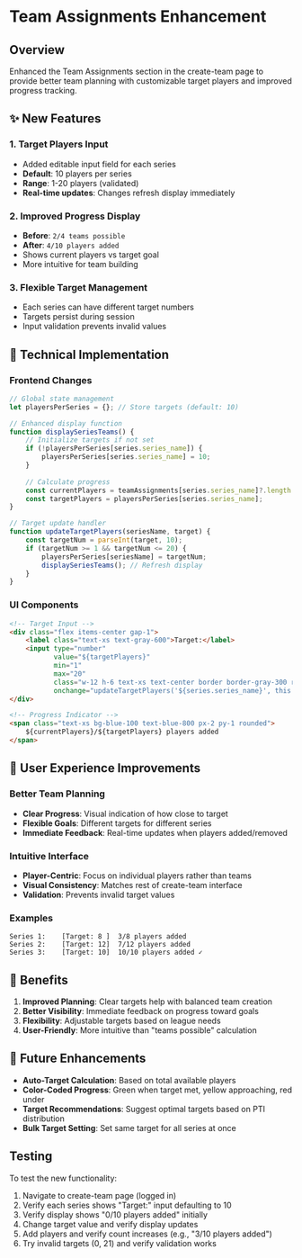 # Team Assignments Enhancement

## Overview
Enhanced the Team Assignments section in the create-team page to provide better team planning with customizable target players and improved progress tracking.

## ✨ New Features

### 1. **Target Players Input**
- Added editable input field for each series
- **Default**: 10 players per series
- **Range**: 1-20 players (validated)
- **Real-time updates**: Changes refresh display immediately

### 2. **Improved Progress Display**
- **Before**: `2/4 teams possible`
- **After**: `4/10 players added`
- Shows current players vs target goal
- More intuitive for team building

### 3. **Flexible Target Management**
- Each series can have different target numbers
- Targets persist during session
- Input validation prevents invalid values

## 🔧 Technical Implementation

### Frontend Changes
```javascript
// Global state management
let playersPerSeries = {}; // Store targets (default: 10)

// Enhanced display function
function displaySeriesTeams() {
    // Initialize targets if not set
    if (!playersPerSeries[series.series_name]) {
        playersPerSeries[series.series_name] = 10;
    }
    
    // Calculate progress
    const currentPlayers = teamAssignments[series.series_name]?.length || 0;
    const targetPlayers = playersPerSeries[series.series_name];
}

// Target update handler
function updateTargetPlayers(seriesName, target) {
    const targetNum = parseInt(target, 10);
    if (targetNum >= 1 && targetNum <= 20) {
        playersPerSeries[seriesName] = targetNum;
        displaySeriesTeams(); // Refresh display
    }
}
```

### UI Components
```html
<!-- Target Input -->
<div class="flex items-center gap-1">
    <label class="text-xs text-gray-600">Target:</label>
    <input type="number" 
           value="${targetPlayers}" 
           min="1" 
           max="20" 
           class="w-12 h-6 text-xs text-center border border-gray-300 rounded px-1"
           onchange="updateTargetPlayers('${series.series_name}', this.value)">
</div>

<!-- Progress Indicator -->
<span class="text-xs bg-blue-100 text-blue-800 px-2 py-1 rounded">
    ${currentPlayers}/${targetPlayers} players added
</span>
```

## 🚀 User Experience Improvements

### Better Team Planning
- **Clear Progress**: Visual indication of how close to target
- **Flexible Goals**: Different targets for different series
- **Immediate Feedback**: Real-time updates when players added/removed

### Intuitive Interface
- **Player-Centric**: Focus on individual players rather than teams
- **Visual Consistency**: Matches rest of create-team interface
- **Validation**: Prevents invalid target values

### Examples
```
Series 1:    [Target: 8 ]  3/8 players added
Series 2:    [Target: 12]  7/12 players added  
Series 3:    [Target: 10]  10/10 players added ✓
```

## 🎯 Benefits

1. **Improved Planning**: Clear targets help with balanced team creation
2. **Better Visibility**: Immediate feedback on progress toward goals
3. **Flexibility**: Adjustable targets based on league needs
4. **User-Friendly**: More intuitive than "teams possible" calculation

## 🔮 Future Enhancements

- **Auto-Target Calculation**: Based on total available players
- **Color-Coded Progress**: Green when target met, yellow approaching, red under
- **Target Recommendations**: Suggest optimal targets based on PTI distribution
- **Bulk Target Setting**: Set same target for all series at once

## Testing

To test the new functionality:
1. Navigate to create-team page (logged in)
2. Verify each series shows "Target:" input defaulting to 10
3. Verify display shows "0/10 players added" initially
4. Change target value and verify display updates
5. Add players and verify count increases (e.g., "3/10 players added")
6. Try invalid targets (0, 21) and verify validation works 